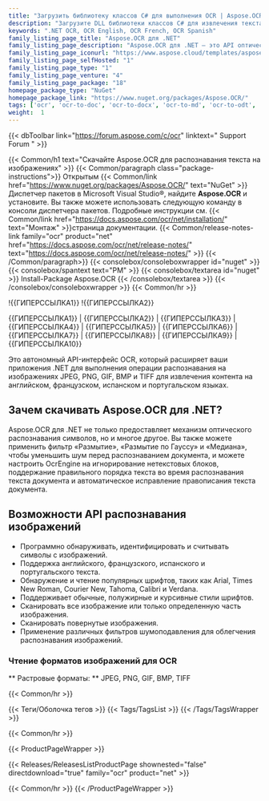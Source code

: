 ```yaml
---
title: "Загрузить библиотеку классов C# для выполнения OCR | Aspose.OCR API"
description: "Загрузите DLL библиотеки классов C# для извлечения текста для распознавания символов и текста на английском, французском, испанском и португальском языках из растровых изображений через локальный API .NET."
keywords: ".NET OCR, OCR English, OCR French, OCR Spanish"
family_listing_page_title: "Aspose.OCR для .NET"
family_listing_page_description: "Aspose.OCR для .NET — это API оптического распознавания символов, который позволяет разработчикам добавлять функции OCR в свои веб-приложения ASP.NET, веб-службы и приложения Windows, не требуя каких-либо дополнительных инструментов или API."
family_listing_page_iconurl: "https://www.aspose.cloud/templates/aspose/App_Themes/V3/images/ocr/272x272/aspose_ocr-for-net-min.png"
family_listing_page_selfHosted: "1"
family_listing_page_type: "1"
family_listing_page_venture: "4"
family_listing_page_package: "18"
homepage_package_type: "NuGet"
homepage_package_link: "https://www.nuget.org/packages/Aspose.OCR/"
tags: ['ocr', 'ocr-to-doc', 'ocr-to-docx', 'ocr-to-md', 'ocr-to-odt', 'ocr-to-pdf', 'ocr-to-text']
weight:  1
---
```


{{< dbToolbar link="https://forum.aspose.com/c/ocr" linktext=" Support Forum " >}}

{{< Common/h1 text="Скачайте Aspose.OCR для распознавания текста на изображениях"  >}}
{{< Common/paragraph class="package-instructions">}}
Открытым
{{< Common/link href="https://www.nuget.org/packages/Aspose.OCR/" text="NuGet"  >}}Диспетчер пакетов в Microsoft Visual Studio®, найдите <b>Aspose.OCR</b> и установите. Вы также можете использовать следующую команду в консоли диспетчера пакетов. Подробные инструкции см.
{{< Common/link href="https://docs.aspose.com/ocr/net/installation/" text="Монтаж"  >}}страница документации.
{{< Common/release-notes-link family="ocr" product="net" href="https://docs.aspose.com/ocr/net/release-notes/" text="https://docs.aspose.com/ocr/net/release-notes/"  >}}
{{< /Common/paragraph>}}
{{< consolebox/consoleboxwrapper id="nuget" >}}
       {{< consolebox/spantext text="PM" >}}
       {{< consolebox/textarea id="nuget" >}} Install-Package Aspose.OCR {{< /consolebox/textarea >}}
{{< /consolebox/consoleboxwrapper >}}
{{< Common/hr >}}

!{{ГИПЕРССЫЛКА1}} !{{ГИПЕРССЫЛКА2}}

{{ГИПЕРССЫЛКА1}} | {{ГИПЕРССЫЛКА2}} | {{ГИПЕРССЫЛКА3}} | {{ГИПЕРССЫЛКА4}} | {{ГИПЕРССЫЛКА5}} | {{ГИПЕРССЫЛКА6}} | {{ГИПЕРССЫЛКА7}} | {{ГИПЕРССЫЛКА8}} | {{ГИПЕРССЫЛКА9}} | {{ГИПЕРССЫЛКА10}}

Это автономный API-интерфейс OCR, который расширяет ваши приложения .NET для выполнения операции распознавания на изображениях JPEG, PNG, GIF, BMP и TIFF для извлечения контента на английском, французском, испанском и португальском языках.

## Зачем скачивать Aspose.OCR для .NET?

Aspose.OCR для .NET не только предоставляет механизм оптического распознавания символов, но и многое другое. Вы также можете применить фильтр «Размытие», «Размытие по Гауссу» и «Медиана», чтобы уменьшить шум перед распознаванием документа, и можете настроить OcrEngine на игнорирование нетекстовых блоков, поддержание правильного порядка текста во время распознавания текста документа и автоматическое исправление правописания текста документа.

## Возможности API распознавания изображений

- Программно обнаруживать, идентифицировать и считывать символы с изображений.
- Поддержка английского, французского, испанского и португальского текста.
- Обнаружение и чтение популярных шрифтов, таких как Arial, Times New Roman, Courier New, Tahoma, Calibri и Verdana.
- Поддерживает обычные, полужирные и курсивные стили шрифтов.
- Сканировать все изображение или только определенную часть изображения.
- Сканировать повернутые изображения.
- Применение различных фильтров шумоподавления для облегчения распознавания изображений.

### Чтение форматов изображений для OCR

** Растровые форматы: ** JPEG, PNG, GIF, BMP, TIFF

{{< Common/hr >}}

{{< Теги/Оболочка тегов >}}
 {{< Tags/TagsList >}}
{{< /Tags/TagsWrapper >}}

{{< Common/hr >}}

{{< ProductPageWrapper >}}
<!-- ReleasesListProductPage-->
   {{< Releases/ReleasesListProductPage shownested="false"  directdownload="true" family="ocr" product="net" >}}
<!-- /ReleasesListProductPage-->
{{< Common/hr >}}
{{< /ProductPageWrapper >}}

